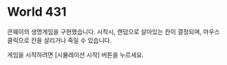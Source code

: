 # World 431

콘웨이의 생명게임을 구현했습니다. 시작시, 랜덤으로 살아있는 칸이 결정되며, 마우스 클릭으로 칸을 살리거나 죽일 수 있습니다.

게임을 시작하려면 \[시뮬레이션 시작\] 버튼을 누르세요.